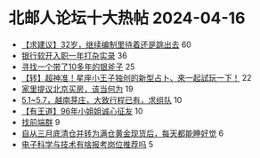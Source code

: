 # 北邮人论坛十大热帖 2024-04-16

- [【求建议】32岁，继续编制里待着还是跳出去](https://bbs.byr.cn/article/WorkLife/1213557) 60
- [银行软开入职一年打杂实录](https://bbs.byr.cn/article/Job/2210407) 36
- [寻找一个带了10多年的银斧子](https://bbs.byr.cn/article/Picture/3360719) 25
- [【转】超神准！星座小王子独创的新型占卜、來一起試玩一下！](https://bbs.byr.cn/article/Constellations/326533) 22
- [家里提议北京买房，该当何为](https://bbs.byr.cn/article/Talking/6415379) 19
- [5.1~5.7，越南芽庄，大致行程已有，求组队](https://bbs.byr.cn/article/Travel/147348) 10
- [【有王道】96年小姐姐诚心征友](https://bbs.byr.cn/article/Friends/2052278) 10
- [找前端群](https://bbs.byr.cn/article/JavaScript/6340) 9
- [自从三月底清仓并转为满仓黄金现货后，每天都能睡好觉](https://bbs.byr.cn/article/Financial/84183) 6
- [电子科学与技术有啥报考岗位推荐吗](https://bbs.byr.cn/article/CivilServant/50663) 5


